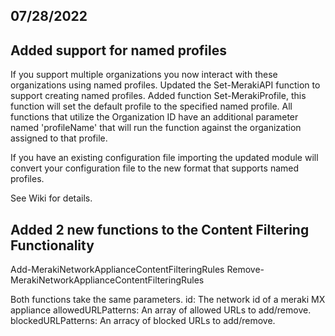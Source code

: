 ## 07/28/2022

## Added support for named profiles

If you support multiple organizations you now interact with these organizations using named profiles.
Updated the Set-MerakiAPI function to support creating named profiles.
Added function Set-MerakiProfile, this function will set the default profile to the specified named profile.
All functions that utilize the Organization ID have an additional parameter named 'profileName' that will run the function
against the organization assigned to that profile.

If you have an existing configuration file importing the updated module will convert your configuration file to the new format that supports named profiles.

See Wiki for details.

## Added 2 new functions to the Content Filtering Functionality

Add-MerakiNetworkApplianceContentFilteringRules
Remove-MerakiNetworkApplianceContentFilteringRules

Both functions take the same parameters.
id: The network id of a meraki MX appliance
allowedURLPatterns: An array of allowed URLs to add/remove.
blockedURLPatterns: An arracy of blocked URLs to add/remove.
